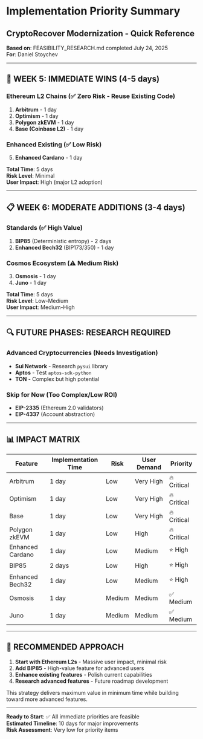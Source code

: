 # Implementation Priority Summary
## CryptoRecover Modernization - Quick Reference

**Based on**: FEASIBILITY_RESEARCH.md completed July 24, 2025  
**For**: Daniel Stoychev  

---

## 🚀 **WEEK 5: IMMEDIATE WINS** (4-5 days)

### **Ethereum L2 Chains** (✅ Zero Risk - Reuse Existing Code)
1. **Arbitrum** - 1 day
2. **Optimism** - 1 day  
3. **Polygon zkEVM** - 1 day
4. **Base (Coinbase L2)** - 1 day

### **Enhanced Existing** (✅ Low Risk)
5. **Enhanced Cardano** - 1 day

**Total Time**: 5 days  
**Risk Level**: Minimal  
**User Impact**: High (major L2 adoption)

---

## 📋 **WEEK 6: MODERATE ADDITIONS** (3-4 days)

### **Standards** (✅ High Value)
1. **BIP85** (Deterministic entropy) - 2 days
2. **Enhanced Bech32** (BIP173/350) - 1 day

### **Cosmos Ecosystem** (⚠️ Medium Risk)
3. **Osmosis** - 1 day
4. **Juno** - 1 day

**Total Time**: 5 days  
**Risk Level**: Low-Medium  
**User Impact**: Medium-High

---

## 🔍 **FUTURE PHASES: RESEARCH REQUIRED**

### **Advanced Cryptocurrencies** (Needs Investigation)
- **Sui Network** - Research `pysui` library
- **Aptos** - Test `aptos-sdk-python`  
- **TON** - Complex but high potential

### **Skip for Now** (Too Complex/Low ROI)
- **EIP-2335** (Ethereum 2.0 validators)
- **EIP-4337** (Account abstraction)

---

## 📊 **IMPACT MATRIX**

| Feature | Implementation Time | Risk | User Demand | Priority |
|---------|-------------------|------|-------------|----------|
| Arbitrum | 1 day | Low | Very High | 🔥 Critical |
| Optimism | 1 day | Low | Very High | 🔥 Critical |
| Base | 1 day | Low | Very High | 🔥 Critical |
| Polygon zkEVM | 1 day | Low | High | 🔥 Critical |
| Enhanced Cardano | 1 day | Low | Medium | ⭐ High |
| BIP85 | 2 days | Low | High | ⭐ High |
| Enhanced Bech32 | 1 day | Low | Medium | ⭐ High |
| Osmosis | 1 day | Medium | Medium | ✅ Medium |
| Juno | 1 day | Medium | Medium | ✅ Medium |

---

## 🎯 **RECOMMENDED APPROACH**

1. **Start with Ethereum L2s** - Massive user impact, minimal risk
2. **Add BIP85** - High-value feature for advanced users  
3. **Enhance existing features** - Polish current capabilities
4. **Research advanced features** - Future roadmap development

This strategy delivers maximum value in minimum time while building toward more advanced features.

---

**Ready to Start**: ✅ All immediate priorities are feasible  
**Estimated Timeline**: 10 days for major improvements  
**Risk Assessment**: Very low for priority items

